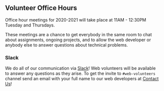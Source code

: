 ## Volunteer Office Hours

Office hour meetings for 2020-2021 will take place at 11AM - 12:30PM Tuesday and Thursdays.

These meetings are a chance to get everybody in the same room to chat about assignments, ongoing projects, and to allow the web developer or anybody else to answer questions about technical problems.

### Slack

We do all of our communication via [Slack](https://slack.com/)! Web volunteers will be available to answer any questions as they arise. To get the invite to `#web-volunteers` channel send an email with your full name to our web developers at [Contact Us](https://www.ubyssey.ca/contact/)!

